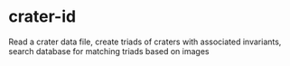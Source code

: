 # crater-id
Read a crater data file, create triads of craters with associated invariants, search database for matching triads based on images
